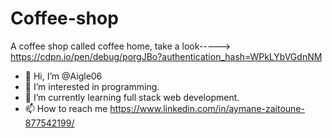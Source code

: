 # Coffee-shop
A coffee shop called coffee home, take a look-----> https://cdpn.io/pen/debug/porgJBo?authentication_hash=WPkLYbVGdnNM
- 👋 Hi, I’m @Aigle06
- 💪 I’m interested in programming.
- 🌱 I’m currently learning full stack web development.
- 📫 How to reach me https://www.linkedin.com/in/aymane-zaitoune-877542199/

<!---
Aigle06/Aigle06 is a ✨ special ✨ repository because its `README.md` (this file) appears on your GitHub profile.
You can click the Preview link to take a look at your changes.
--->
